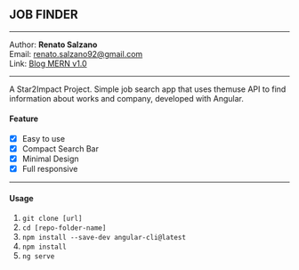 ## JOB FINDER

---

Author: **Renato Salzano**  
Email: [renato.salzano92@gmail.com](mailto:renato.salzano92@gmail.com)  
Link: [Blog MERN v1.0](https://job-finder-9bc80.web.app/)

---
A Star2Impact Project.
Simple job search app that uses themuse API to find information about works and company, developed with Angular.

#### Feature

- [x] Easy to use
- [x] Compact Search Bar
- [x] Minimal Design
- [x] Full responsive

---

#### Usage
1. `git clone [url]`
2. `cd [repo-folder-name]`
3. `npm install --save-dev angular-cli@latest`
4. `npm install`
6. `ng serve`

